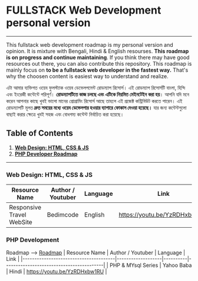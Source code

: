# FULLSTACK Web Development personal version
----------------
This fullstack web development roadmap is my personal version and opinion. It is mixture with Bengali, Hindi & English resourses. **This roadmap is on progress and continue maintaining**. If you think there may have good resources out there, you can also contribute this repository. This roadmap is mainly focus on **to be a fullstack web developer in the fastest way.** That's why the choosen content is easiest way to understand and realize. 

এটা আমার ব্যক্তিগত ওয়েব ফুলস্ট্যাক ওয়েব ডেভেলপমেন্ট রোডম্যাপ রিসোর্স। এই রোডম্যাপ রিসোর্সটি বাংলা, হিন্দি এবং ইংরেজী কন্টেন্টে পরিপূর্ণ। **রোডম্যাপটিতে কাজ চলছে এবং এটিকে নিয়মিত মেইনটেইন করা হয়**। আপনি যদি মনে করেন আপনার কাছে খুবই ভালো মানের প্রোগ্রামিং রিসোর্স আছে তাহলে এই প্রজেক্ট কন্ট্রিবিউট করতে পারেন। এই রোডম্যাপটি মূলত **দ্রুত সময়ের মধ্যে ওয়েব ডেভেলপার হওয়ার ব্যাপারে ফোকাস দেওয়া হয়েছে।** যার জন্য কন্টেন্টগুলো বাছাই করার ক্ষেত্রে খুবই সহজ এবং বোধগম্য কন্টেন্ট নির্বাচিত করা হয়েছে। 



## Table of Contents

1. **[Web Design: HTML, CSS & JS](https://github.com/mhasanmeet/FULLSTACK-webdev-roadmap#Web-Design-HTML-CSS--JS)**<br>
1. **[PHP Developer Roadmap](https://github.com/mhasanmeet/FULLSTACK-webdev-roadmap#PHP-Development)**<br>

----------------
### Web Design: HTML, CSS & JS
| Resource Name                         | Author / Youtuber | Language | Link                                     |
|---------------------------------------|-------------------|----------|------------------------------------------|
| Responsive Travel WebSite             | Bedimcode         | English  | https://youtu.be/YzRDHxbw1RU             |

### PHP Development
Roadmap ⟶ [Roadmap](https://infinite.education/skillset/PHP_Developer)
| Resource Name                         | Author / Youtuber | Language | Link                                     |
|---------------------------------------|-------------------|----------|------------------------------------------|
| PHP & MYsql Series                    | Yahoo Baba        | Hindi    | https://youtu.be/YzRDHxbw1RU             |